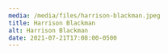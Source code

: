 ```yaml
---
media: /media/files/harrison-blackman.jpeg
title: Harrison Blackman
alt: Harrison Blackman
date: 2021-07-21T17:08:00-0500
---
```

